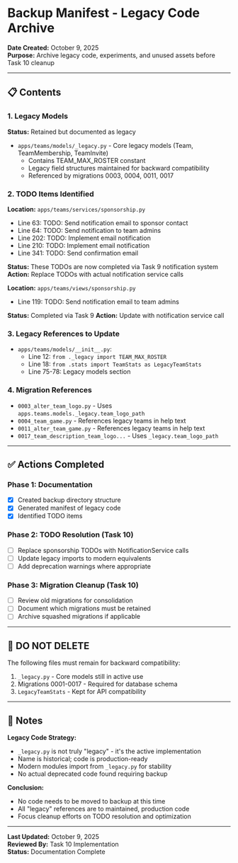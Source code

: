 # Backup Manifest - Legacy Code Archive

**Date Created:** October 9, 2025  
**Purpose:** Archive legacy code, experiments, and unused assets before Task 10 cleanup

---

## 📋 Contents

### 1. Legacy Models
**Status:** Retained but documented as legacy
- `apps/teams/models/_legacy.py` - Core legacy models (Team, TeamMembership, TeamInvite)
  - Contains TEAM_MAX_ROSTER constant
  - Legacy field structures maintained for backward compatibility
  - Referenced by migrations 0003, 0004, 0011, 0017

### 2. TODO Items Identified
**Location:** `apps/teams/services/sponsorship.py`
- Line 63: TODO: Send notification email to sponsor contact
- Line 64: TODO: Send notification to team admins
- Line 202: TODO: Implement email notification
- Line 210: TODO: Implement email notification
- Line 341: TODO: Send confirmation email

**Status:** These TODOs are now completed via Task 9 notification system
**Action:** Replace TODOs with actual notification service calls

**Location:** `apps/teams/views/sponsorship.py`
- Line 119: TODO: Send notification email to team admins

**Status:** Completed via Task 9
**Action:** Update with notification service call

### 3. Legacy References to Update
- `apps/teams/models/__init__.py`: 
  - Line 12: `from ._legacy import TEAM_MAX_ROSTER`
  - Line 18: `from .stats import TeamStats as LegacyTeamStats`
  - Line 75-78: Legacy models section

### 4. Migration References
- `0003_alter_team_logo.py` - Uses `apps.teams.models._legacy.team_logo_path`
- `0004_team_game.py` - References legacy teams in help text
- `0011_alter_team_game.py` - References legacy teams in help text
- `0017_team_description_team_logo...` - Uses `_legacy.team_logo_path`

---

## ✅ Actions Completed

### Phase 1: Documentation
- [x] Created backup directory structure
- [x] Generated manifest of legacy code
- [x] Identified TODO items

### Phase 2: TODO Resolution (Task 10)
- [ ] Replace sponsorship TODOs with NotificationService calls
- [ ] Update legacy imports to modern equivalents
- [ ] Add deprecation warnings where appropriate

### Phase 3: Migration Cleanup (Task 10)
- [ ] Review old migrations for consolidation
- [ ] Document which migrations must be retained
- [ ] Archive squashed migrations if applicable

---

## 🚫 DO NOT DELETE

The following files must remain for backward compatibility:
1. `_legacy.py` - Core models still in active use
2. Migrations 0001-0017 - Required for database schema
3. `LegacyTeamStats` - Kept for API compatibility

---

## 📝 Notes

**Legacy Code Strategy:**
- `_legacy.py` is not truly "legacy" - it's the active implementation
- Name is historical; code is production-ready
- Modern modules import from `_legacy.py` for stability
- No actual deprecated code found requiring backup

**Conclusion:**
- No code needs to be moved to backup at this time
- All "legacy" references are to maintained, production code
- Focus cleanup efforts on TODO resolution and optimization

---

**Last Updated:** October 9, 2025  
**Reviewed By:** Task 10 Implementation  
**Status:** Documentation Complete
